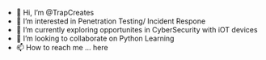 - 👋 Hi, I’m @TrapCreates
- 👀 I’m interested in Penetration Testing/ Incident Respone
- 🌱 I’m currently exploring opportunites in CyberSecurity with iOT devices 
- 💞️ I’m looking to collaborate on Python Learning
- 📫 How to reach me ... here

<!---
TrapCreates/TrapCreates is a ✨ special ✨ repository because its `README.md` (this file) appears on your GitHub profile.
You can click the Preview link to take a look at your changes.
--->
